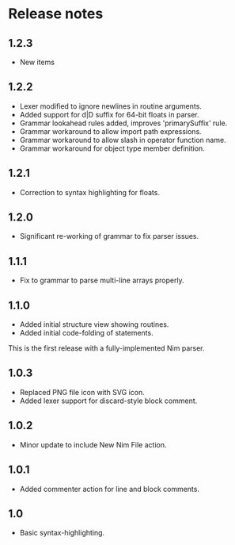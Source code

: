 # Release notes

## 1.2.3

  * New items

## 1.2.2

  * Lexer modified to ignore newlines in routine arguments.
  * Added support for d|D suffix for 64-bit floats in parser.
  * Grammar lookahead rules added, improves 'primarySuffix' rule.
  * Grammar workaround to allow import path expressions.
  * Grammar workaround to allow slash in operator function name.
  * Grammar workaround for object type member definition.

## 1.2.1

  * Correction to syntax highlighting for floats.

## 1.2.0

  * Significant re-working of grammar to fix parser issues.

## 1.1.1

  * Fix to grammar to parse multi-line arrays properly.

## 1.1.0

  * Added initial structure view showing routines.
  * Added initial code-folding of statements.

This is the first release with a fully-implemented Nim parser.

## 1.0.3

  * Replaced PNG file icon with SVG icon.
  * Added lexer support for discard-style block comment.

## 1.0.2

  * Minor update to include New Nim File action.

## 1.0.1

  * Added commenter action for line and block comments.

## 1.0

  * Basic syntax-highlighting.